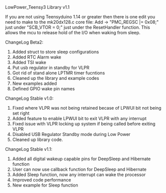 LowPower_Teensy3 Library v1.1

If you are not using Teensyduino 1.14 or greater then there is one edit you need to make to the mk20dx128.c core file: Add -> "PMC_REGSC |= 0x08;" just under "SCB_VTOR = 0;" just under the ResetHandler function. This allows the mcu to release hold of the I/O when waking from sleep.

ChangeLog Beta2:
1.  Added struct to store sleep configurations
2.  Added RTC Alarm wake
3.  Added TSI wake
4.  Put usb regulator in standby for VLPR
5.  Got rid of stand alone LPTMR timer fucntions
6.  Cleaned up the library and example codes
7.  New examples added
8.  Defined GPIO wake pin names

ChangeLog Stable v1.0:
1.  Fixed where VLPR was not being retained becase of LPWUI bit not being set right
2.  Added feature to enable LPWUI bit to exit VLPR with any interrupt
3.  Fixed issue with VLPR locking up system if being called before exiting VLPR
4.  Disabled USB Regulator Standby mode during Low Power
5.  Cleaned up library code.

ChangeLog Stable v1.1:
1.  Added all digital wakeup capable pins for DeepSleep and Hibernate function
2.  User can now use callback function for DeepSleep and Hibernate
3.  Added Sleep function, now any interrupt can wake the processor
4.  Improved code performance
5.  New example for Sleep function
